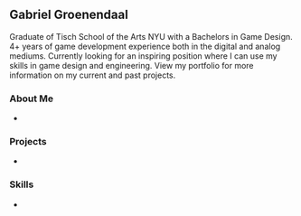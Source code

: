 ## Gabriel Groenendaal
Graduate of Tisch School of the Arts NYU with a Bachelors in Game Design. 4+ years of game development experience both in the digital and analog mediums. Currently looking for an inspiring position where I can use my skills in game design and engineering. View my portfolio for more information on my current and past projects.

### About Me
-

### Projects
-

### Skills
-


<!--
**GabrielGroenendaal/GabrielGroenendaal** is a ✨ _special_ ✨ repository because its `README.md` (this file) appears on your GitHub profile.

Here are some ideas to get you started:

- 🔭 I’m currently working on ...
- 🌱 I’m currently learning ...
- 👯 I’m looking to collaborate on ...
- 🤔 I’m looking for help with ...
- 💬 Ask me about ...
- 📫 How to reach me: ...
- 😄 Pronouns: ...
- ⚡ Fun fact: ...
-->

